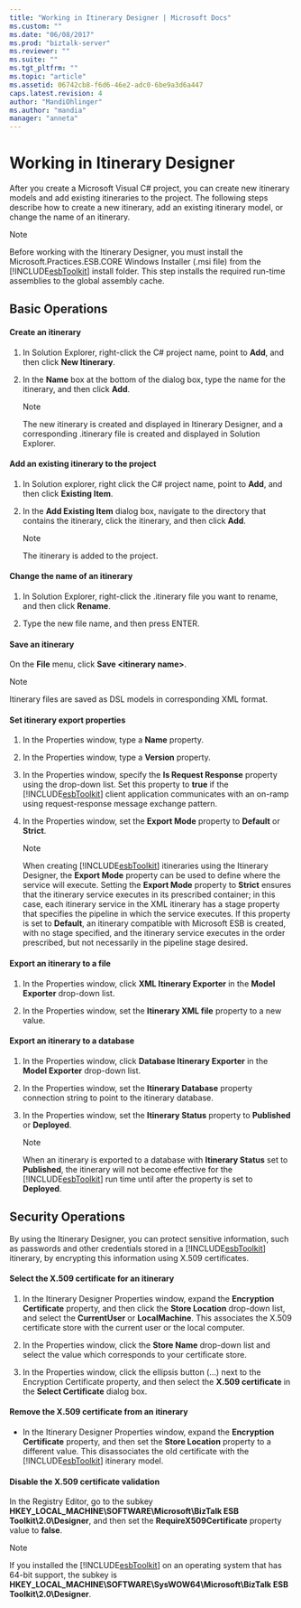 ```yaml
---
title: "Working in Itinerary Designer | Microsoft Docs"
ms.custom: ""
ms.date: "06/08/2017"
ms.prod: "biztalk-server"
ms.reviewer: ""
ms.suite: ""
ms.tgt_pltfrm: ""
ms.topic: "article"
ms.assetid: 06742cb8-f6d6-46e2-adc0-6be9a3d6a447
caps.latest.revision: 4
author: "MandiOhlinger"
ms.author: "mandia"
manager: "anneta"
---
```

# Working in Itinerary Designer
After you create a Microsoft Visual C# project, you can create new itinerary models and add existing itineraries to the project. The following steps describe how to create a new itinerary, add an existing itinerary model, or change the name of an itinerary.  
  
> [!NOTE]
>  Before working with the Itinerary Designer, you must install the Microsoft.Practices.ESB.CORE Windows Installer (.msi file) from the [!INCLUDE[esbToolkit](../includes/esbtoolkit-md.md)] install folder. This step installs the required run-time assemblies to the global assembly cache.  
  
## Basic Operations  

#### Create an itinerary  
  
1.  In Solution Explorer, right-click the C# project name, point to **Add**, and then click **New Itinerary**.  
  
2.  In the **Name** box at the bottom of the dialog box, type the name for the itinerary, and then click **Add**.  
  
    > [!NOTE]
    >  The new itinerary is created and displayed in Itinerary Designer, and a corresponding .itinerary file is created and displayed in Solution Explorer.  
  
#### Add an existing itinerary to the project
  
1.  In Solution explorer, right click the C# project name, point to **Add**, and then click **Existing Item**.  
  
2.  In the **Add Existing Item** dialog box, navigate to the directory that contains the itinerary, click the itinerary, and then click **Add**.  
  
    > [!NOTE]
    >  The itinerary is added to the project.  
  
#### Change the name of an itinerary  
  
1.  In Solution Explorer, right-click the .itinerary file you want to rename, and then click **Rename**.  
  
2.  Type the new file name, and then press ENTER.  
  
#### Save an itinerary  
  
On the **File** menu, click **Save \<itinerary name>**.  
  
> [!NOTE]
>  Itinerary files are saved as DSL models in corresponding XML format.  
  
#### Set itinerary export properties  
  
1.  In the Properties window, type a **Name** property.  
  
2.  In the Properties window, type a **Version** property.  
  
3.  In the Properties window, specify the **Is Request Response** property using the drop-down list. Set this property to **true** if the [!INCLUDE[esbToolkit](../includes/esbtoolkit-md.md)] client application communicates with an on-ramp using request-response message exchange pattern.  
  
4.  In the Properties window, set the **Export Mode** property to **Default** or **Strict**.  
  
    > [!NOTE]
    >  When creating [!INCLUDE[esbToolkit](../includes/esbtoolkit-md.md)] itineraries using the Itinerary Designer, the **Export Mode** property can be used to define where the service will execute. Setting the **Export Mode** property to **Strict** ensures that the itinerary service executes in its prescribed container; in this case, each itinerary service in the XML itinerary has a stage property that specifies the pipeline in which the service executes. If this property is set to **Default**, an itinerary compatible with Microsoft ESB is created, with no stage specified, and the itinerary service executes in the order prescribed, but not necessarily in the pipeline stage desired.  
  
#### Export an itinerary to a file  
  
1.  In the Properties window, click **XML Itinerary Exporter** in the **Model Exporter** drop-down list.  
  
2.  In the Properties window, set the **Itinerary XML file** property to a new value.  
  
#### Export an itinerary to a database  
  
1.  In the Properties window, click **Database Itinerary Exporter** in the **Model Exporter** drop-down list.  
  
2.  In the Properties window, set the **Itinerary Database** property connection string to point to the itinerary database.  
  
3.  In the Properties window, set the **Itinerary Status** property to **Published** or **Deployed**.  
  
    > [!NOTE]
    >  When an itinerary is exported to a database with **Itinerary Status** set to **Published**, the itinerary will not become effective for the [!INCLUDE[esbToolkit](../includes/esbtoolkit-md.md)] run time until after the property is set to **Deployed**.  
  
## Security Operations  
 By using the Itinerary Designer, you can protect sensitive information, such as passwords and other credentials stored in a [!INCLUDE[esbToolkit](../includes/esbtoolkit-md.md)] itinerary, by encrypting this information using X.509 certificates.  
  
#### Select the X.509 certificate for an itinerary  
  
1.  In the Itinerary Designer Properties window, expand the **Encryption Certificate** property, and then click the **Store Location** drop-down list, and select the **CurrentUser** or **LocalMachine**. This associates the X.509 certificate store with the current user or the local computer.  
  
2.  In the Properties window, click the **Store Name** drop-down list and select the value which corresponds to your certificate store.  
  
3.  In the Properties window, click the ellipsis button (...) next to the Encryption Certificate property, and then select the **X.509 certificate** in the **Select Certificate** dialog box.  
  
#### Remove the X.509 certificate from an itinerary  
  
-   In the Itinerary Designer Properties window, expand the **Encryption Certificate** property, and then set the **Store Location** property to a different value. This disassociates the old certificate with the [!INCLUDE[esbToolkit](../includes/esbtoolkit-md.md)] itinerary model.  
  
#### Disable the X.509 certificate validation  
  
In the Registry Editor, go to the subkey **HKEY_LOCAL_MACHINE\SOFTWARE\Microsoft\BizTalk ESB Toolkit\2.0\Designer**, and then set the **RequireX509Certificate** property value to **false**.  
  
> [!NOTE]
>  If you installed the [!INCLUDE[esbToolkit](../includes/esbtoolkit-md.md)] on an operating system that has 64-bit support, the subkey is **HKEY_LOCAL_MACHINE\SOFTWARE\SysWOW64\Microsoft\BizTalk ESB Toolkit\2.0\Designer**.